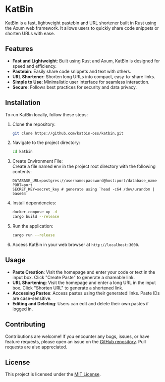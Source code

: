 # KatBin

KatBin is a fast, lightweight pastebin and URL shortener built in Rust using the Axum web framework. It allows users to quickly share code snippets or shorten URLs with ease.

## Features

- **Fast and Lightweight**: Built using Rust and Axum, KatBin is designed for speed and efficiency.
- **Pastebin**: Easily share code snippets and text with others.
- **URL Shortener**: Shorten long URLs into compact, easy-to-share links.
- **Simple to Use**: Minimalistic user interface for seamless interaction.
- **Secure**: Follows best practices for security and data privacy.

## Installation

To run KatBin locally, follow these steps:

1. Clone the repository:

   ```bash
   git clone https://github.com/katbin-oss/katbin.git
   ```

2. Navigate to the project directory:

   ```bash
   cd katbin
   ```
3. Create Environment File:<br/>
Create a file named env in the project root directory with the following contents:
    ```env
    DATABASE_URL=postgres://username:password@host:port/database_name
    PORT=port
    SECRET_KEY=secret_key # generate using `head -c64 /dev/urandom | base64`
    ```

3. Install dependencies:

   ```bash
   docker-compose up -d
   cargo build --release
   ```

4. Run the application:

   ```bash
   cargo run --release
   ```

5. Access KatBin in your web browser at `http://localhost:3000`.

## Usage

- **Paste Creation**: Visit the homepage and enter your code or text in the input box. Click "Create Paste" to generate a shareable link.
- **URL Shortening**: Visit the homepage and enter a long URL in the input box. Click "Shorten URL" to generate a shortened link.
- **Accessing Pastes**: Access pastes using their generated links. Paste IDs are case-sensitive.
- **Editing and Deleting**: Users can edit and delete their own pastes if logged in.

## Contributing

Contributions are welcome! If you encounter any bugs, issues, or have feature requests, please open an issue on the [GitHub repository](https://github.com/your-username/katbin). Pull requests are also appreciated.

## License

This project is licensed under the [MIT License](LICENSE).
